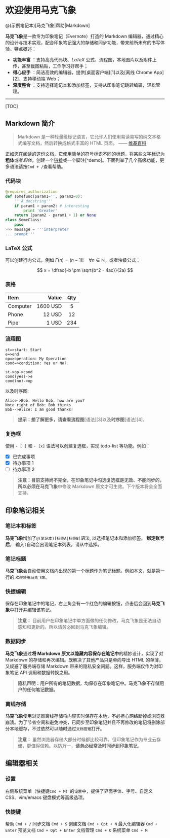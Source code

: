 # 欢迎使用马克飞象

@(示例笔记本)[马克飞象|帮助|Markdown]

**马克飞象**是一款专为印象笔记（Evernote）打造的 Markdown 编辑器，通过精心的设计与技术实现，配合印象笔记强大的存储和同步功能，带来前所未有的书写体验。特点概述：

-   **功能丰富** ：支持高亮代码块、_LaTeX_ 公式、流程图，本地图片以及附件上传，甚至截图粘贴，工作学习好帮手；
-   **得心应手** ：简洁高效的编辑器，提供[桌面客户端][1]以及[离线 Chrome App][2]，支持移动端 Web；
-   **深度整合** ：支持选择笔记本和添加标签，支持从印象笔记跳转编辑，轻松管理。

---

[TOC]

## Markdown 简介

> Markdown 是一种轻量级标记语言，它允许人们使用易读易写的纯文本格式编写文档，然后转换成格式丰富的 HTML 页面。 —— [维基百科](https://zh.wikipedia.org/wiki/Markdown)

正如您在阅读的这份文档，它使用简单的符号标识不同的标题，将某些文字标记为**粗体**或者*斜体*，创建一个[链接](http://www.example.com)或一个脚注[^demo]。下面列举了几个高级功能，更多语法请按`Cmd + /`查看帮助。

### 代码块

```python
@requires_authorization
def somefunc(param1='', param2=0):
    '''A docstring'''
    if param1 > param2: # interesting
        print 'Greater'
    return (param2 - param1 + 1) or None
class SomeClass:
    pass
>>> message = '''interpreter
... prompt'''
```

### LaTeX 公式

可以创建行内公式，例如 $\Gamma(n) = (n-1)!\quad\forall n\in\mathbb N$。或者块级公式：

$$ x = \dfrac{-b \pm \sqrt{b^2 - 4ac}}{2a} $$

### 表格

| Item     |    Value | Qty |
| :------- | -------: | :-: |
| Computer | 1600 USD |  5  |
| Phone    |   12 USD | 12  |
| Pipe     |    1 USD | 234 |

### 流程图

```flow
st=>start: Start
e=>end
op=>operation: My Operation
cond=>condition: Yes or No?

st->op->cond
cond(yes)->e
cond(no)->op
```

以及时序图:

```sequence
Alice->Bob: Hello Bob, how are you?
Note right of Bob: Bob thinks
Bob-->Alice: I am good thanks!
```

> **提示：**想了解更多，请查看**流程图**[语法][3]以及**时序图**[语法][4]。

### 复选框

使用 `- [ ]` 和 `- [x]` 语法可以创建复选框，实现 todo-list 等功能。例如：

-   [x] 已完成事项
-   [x] 待办事项 1
-   [ ] 待办事项 2

> **注意：**目前支持尚不完全，在印象笔记中勾选复选框是无效、不能同步的，所以必须在**马克飞象**中修改 Markdown 原文才可生效。下个版本将会全面支持。

## 印象笔记相关

### 笔记本和标签

**马克飞象**增加了`@(笔记本)[标签A|标签B]`语法, 以选择笔记本和添加标签。 **绑定账号后**， 输入`(`自动会出现笔记本列表，请从中选择。

### 笔记标题

**马克飞象**会自动使用文档内出现的第一个标题作为笔记标题。例如本文，就是第一行的 `欢迎使用马克飞象`。

### 快捷编辑

保存在印象笔记中的笔记，右上角会有一个红色的编辑按钮，点击后会回到**马克飞象**中打开并编辑该笔记。

> **注意：** 目前用户在印象笔记中单方面做的任何修改，马克飞象是无法自动感知和更新的。所以请务必回到马克飞象编辑。

### 数据同步

**马克飞象**通过**将 Markdown 原文以隐藏内容保存在笔记中**的精妙设计，实现了对 Markdown 的存储和再次编辑。既解决了其他产品只是单向导出 HTML 的单薄，又规避了服务端存储 Markdown 带来的隐私安全问题。这样，服务端仅作为对印象笔记 API 调用和数据转换之用。

> **隐私声明：用户所有的笔记数据，均保存在印象笔记中。马克飞象不存储用户的任何笔记数据。**

### 离线存储

**马克飞象**使用浏览器离线存储将内容实时保存在本地，不必担心网络断掉或浏览器崩溃。为了节省空间和避免冲突，已同步至印象笔记并且不再修改的笔记将删除部分本地缓存，不过依然可以随时通过`文档管理`打开。

> **注意：** 虽然浏览器存储大部分时候都比较可靠，但印象笔记作为专业云存储，更值得信赖。以防万一，**请务必经常及时同步到印象笔记**。

## 编辑器相关

### 设置

右侧系统菜单（快捷键`Cmd + M`）的`设置`中，提供了界面字体、字号、自定义 CSS、vim/emacs 键盘模式等高级选项。

### 快捷键

帮助 `Cmd + /`
同步文档 `Cmd + S`
创建文档 `Cmd + Opt + N`
最大化编辑器 `Cmd + Enter`
预览文档 `Cmd + Opt + Enter`
文档管理 `Cmd + O`
系统菜单 `Cmd + M`
